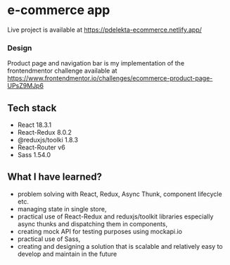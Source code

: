 # e-commerce app

Live project is available at https://pdelekta-ecommerce.netlify.app/

### Design

Product page and navigation bar is my implementation of the frontendmentor challenge available at https://www.frontendmentor.io/challenges/ecommerce-product-page-UPsZ9MJp6

## Tech stack

-   React 18.3.1
-   React-Redux 8.0.2
-   @reduxjs/toolki 1.8.3
-   React-Router v6
-   Sass 1.54.0

## What I have learned?

-   problem solving with React, Redux, Async Thunk, component lifecycle etc.
-   managing state in single store,
-   practical use of React-Redux and reduxjs/toolkit libraries especially async thunks and dispatching them in components,
-   creating mock API for testing purposes using mockapi.io
-   practical use of Sass,
-   creating and designing a solution that is scalable and relatively easy to develop and maintain in the future
